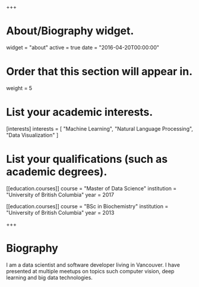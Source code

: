 +++
# About/Biography widget.
widget = "about"
active = true
date = "2016-04-20T00:00:00"

# Order that this section will appear in.
weight = 5

# List your academic interests.
[interests]
  interests = [
    "Machine Learning",
    "Natural Language Processing",
    "Data Visualization"
  ]

# List your qualifications (such as academic degrees).
[[education.courses]]
  course = "Master of Data Science"
  institution = "University of British Columbia"
  year = 2017

[[education.courses]]
  course = "BSc in Biochemistry"
  institution = "University of British Columbia"
  year = 2013
 
+++

# Biography

I am a data scientist and software developer living in Vancouver. I have presented at multiple meetups on topics such computer vision, deep learning and big data technologies. 

